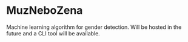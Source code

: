 # MuzNeboZena
Machine learning algorithm for gender detection. Will be hosted in the future and a CLI tool will be available.
